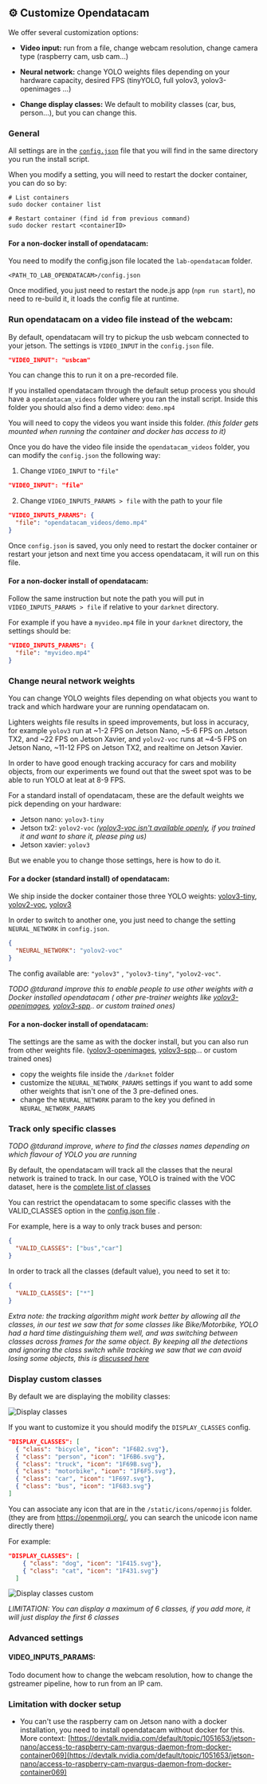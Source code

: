 ## ⚙️ Customize Opendatacam

We offer several customization options:

- **Video input:** run from a file, change webcam resolution, change camera type (raspberry cam, usb cam...)

- **Neural network:** change YOLO weights files depending on your hardware capacity, desired FPS (tinyYOLO, full yolov3, yolov3-openimages ...)

- **Change display classes:** We default to mobility classes (car, bus, person...), but you can change this.

### General

All settings are in the [`config.json`](https://github.com/moovel/lab-opendatacam/blob/v2/config.json) file that you will find in the same directory you run the install script.

When you modify a setting, you will need to restart the docker container, you can do so by:

```
# List containers
sudo docker container list

# Restart container (find id from previous command)
sudo docker restart <containerID>
```

#### For a non-docker install of opendatacam:

You need to modify the config.json file located the `lab-opendatacam` folder.

```
<PATH_TO_LAB_OPENDATACAM>/config.json
```

Once modified,  you just need to restart the node.js app (`npm run start`), no need to re-build it, it loads the config file at runtime.

### Run opendatacam on a video file instead of the webcam:

By default, opendatacam will try to pickup the usb webcam connected to your jetson. The settings is `VIDEO_INPUT` in the `config.json` file.

```json
"VIDEO_INPUT": "usbcam"
```

You can change this to run it on a pre-recorded file.

If you installed opendatacam through the default setup process you should have a `opendatacam_videos` folder where you ran the install script. Inside this folder you should also find a demo video: `demo.mp4`

You will need to copy the videos you want inside this folder. _(this folder gets mounted when running the container and docker has access to it)_

Once you do have the video file inside the `opendatacam_videos` folder, you can modify the `config.json` the following way:

1. Change `VIDEO_INPUT` to `"file"`

```json
"VIDEO_INPUT": "file"
```

2. Change `VIDEO_INPUTS_PARAMS > file` with the path to your file

```json
"VIDEO_INPUTS_PARAMS": {
  "file": "opendatacam_videos/demo.mp4"
}
```

Once `config.json` is saved, you only need to restart the docker container or restart your jetson and next time you access opendatacam, it will run on this file.

#### For a non-docker install of opendatacam:

Follow the same instruction but note the path you will put in `VIDEO_INPUTS_PARAMS > file` if relative to your `darknet` directory. 

For example if you have a `myvideo.mp4` file in your `darknet` directory, the settings should be:

```json
"VIDEO_INPUTS_PARAMS": {
  "file": "myvideo.mp4"
}
```

### Change neural network weights

You can change YOLO weights files depending on what objects you want to track and which hardware your are running opendatacam on.

Lighters weights file results in speed improvements, but loss in accuracy, for example `yolov3` run at ~1-2 FPS on Jetson Nano, ~5-6 FPS on Jetson TX2, and ~22 FPS on Jetson Xavier, and `yolov2-voc` runs at ~4-5 FPS on Jetson Nano, ~11-12 FPS on Jetson TX2, and realtime on Jetson Xavier.

In order to have good enough tracking accuracy for cars and mobility objects, from our experiments we found out that the sweet spot was to be able to run YOLO at leat at 8-9 FPS.

For a standard install of opendatacam, these are the default weights we pick depending on your hardware:

- Jetson nano: `yolov3-tiny`
- Jetson tx2: `yolov2-voc` _([yolov3-voc isn't available openly](https://github.com/AlexeyAB/darknet/issues/2557#issuecomment-473022989), if you trained it and want to share it, please ping us)_
- Jetson xavier: `yolov3`

But we enable you to change those settings, here is how to do it.

#### For a docker (standard install) of opendatacam:

We ship inside the docker container those three YOLO weights: [yolov3-tiny](https://pjreddie.com/media/files/yolov3-tiny.weights), [yolov2-voc](https://pjreddie.com/media/files/yolo-voc.weights), [yolov3](https://pjreddie.com/media/files/yolov3.weights)

In order to switch to another one, you just need to change the setting `NEURAL_NETWORK` in `config.json`.

```json
{
  "NEURAL_NETWORK": "yolov2-voc"
}
```

The config available are: `"yolov3"` , `"yolov3-tiny"`, `"yolov2-voc"`.

_TODO @tdurand improve this to enable people to use other weights with a Docker installed opendatacam ( other pre-trainer weights like [yolov3-openimages](https://pjreddie.com/media/files/yolov3-openimages.weights), [yolov3-spp](https://pjreddie.com/media/files/yolov3-spp.weights).. or custom trained ones)_

#### For a non-docker install of opendatacam:

The settings are the same as with the docker install, but you can also run from other weights file. ([yolov3-openimages](https://pjreddie.com/media/files/yolov3-openimages.weights), [yolov3-spp](https://pjreddie.com/media/files/yolov3-spp.weights)... or custom trained ones)

- copy the weights file inside the `/darknet` folder
- customize the `NEURAL_NETWORK_PARAMS` settings if you want to add some other weights that isn't one of the 3 pre-defined ones.
- change the `NEURAL_NETWORK` param to the key you defined in `NEURAL_NETWORK_PARAMS`

### Track only specific classes

_TODO @tdurand improve, where to find the classes names depending on which flavour of YOLO you are running_

By default, the opendatacam will track all the classes that the neural network is trained to track. In our case, YOLO is trained with the VOC dataset, here is the [complete list of classes](https://github.com/pjreddie/darknet/blob/master/data/voc.names)

You can restrict the opendatacam to some specific classes with the VALID_CLASSES option in the [config.json file](https://github.com/moovel/lab-opendatacam/blob/master/config.json) .

For example, here is a way to only track buses and person:

```json
{
  "VALID_CLASSES": ["bus","car"]
}
```

In order to track all the classes (default value), you need to set it to:

```json
{
  "VALID_CLASSES": ["*"]
}
```

*Extra note: the tracking algorithm might work better by allowing all the classes, in our test we saw that for some classes like Bike/Motorbike, YOLO had a hard time distinguishing them well, and was switching between classes across frames for the same object. By keeping all the detections and ignoring the class switch while tracking we saw that we can avoid losing some objects, this is [discussed here](https://github.com/moovel/lab-opendatacam/issues/51#issuecomment-418019606)*

### Display custom classes

By default we are displaying the mobility classes: 

![Display classes](https://user-images.githubusercontent.com/533590/56987855-f0101c00-6b64-11e9-8bf4-afd83a53f991.png)

If you want to customize it you should modify the `DISPLAY_CLASSES` config.  

```json
"DISPLAY_CLASSES": [
  { "class": "bicycle", "icon": "1F6B2.svg"},
  { "class": "person", "icon": "1F6B6.svg"},
  { "class": "truck", "icon": "1F69B.svg"},
  { "class": "motorbike", "icon": "1F6F5.svg"},
  { "class": "car", "icon": "1F697.svg"},
  { "class": "bus", "icon": "1F683.svg"}
]
```

You can associate any icon that are in the `/static/icons/openmojis` folder. (they are from https://openmoji.org/, you can search the unicode icon name directly there)

For example:

```json
"DISPLAY_CLASSES": [
    { "class": "dog", "icon": "1F415.svg"},
    { "class": "cat", "icon": "1F431.svg"}
  ]
```

![Display classes custom](https://user-images.githubusercontent.com/533590/56992341-3028cc00-6b70-11e9-8fd8-d7e405fe4d54.png)


*LIMITATION: You can display a maximum of 6 classes, if you add more, it will just display the first 6 classes*


### Advanced settings

#### VIDEO_INPUTS_PARAMS:

Todo document how to change the webcam resolution, how to change the gstreamer pipeline, how to run from an IP cam.


### Limitation with docker setup

- You can't use the raspberry cam on Jetson nano with a docker installation, you need to install opendatacam without docker for this. More context: [https://devtalk.nvidia.com/default/topic/1051653/jetson-nano/access-to-raspberry-cam-nvargus-daemon-from-docker-container069](https://devtalk.nvidia.com/default/topic/1051653/jetson-nano/access-to-raspberry-cam-nvargus-daemon-from-docker-container069)


